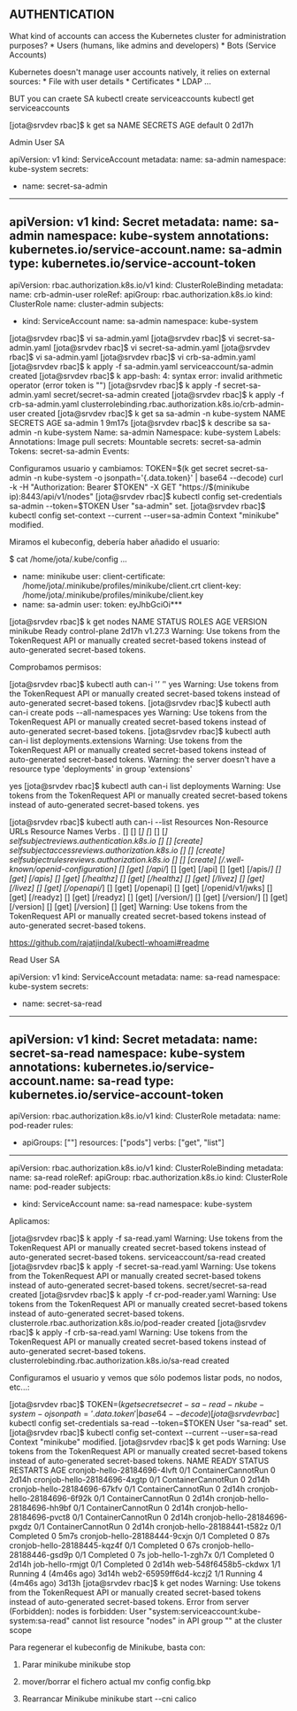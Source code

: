 ## AUTHENTICATION
What kind of accounts can access the Kubernetes cluster for administration purposes?
	* Users (humans, like admins and developers)
	* Bots (Service Accounts)

Kubernetes doesn't manage user accounts natively, it relies on external sources:
	* File with user details
	* Certificates
	* LDAP
	...

BUT you can craete SA
kubectl create serviceaccounts
kubectl get serviceaccounts

[jota@srvdev rbac]$ k get sa
NAME      SECRETS   AGE
default   0         2d17h



Admin User SA

apiVersion: v1
kind: ServiceAccount
metadata:
  name: sa-admin
  namespace: kube-system
secrets:
  - name: secret-sa-admin
---
apiVersion: v1
kind: Secret
metadata:
  name: sa-admin
  namespace: kube-system
  annotations:
    kubernetes.io/service-account.name: sa-admin
type: kubernetes.io/service-account-token
---
apiVersion: rbac.authorization.k8s.io/v1
kind: ClusterRoleBinding
metadata:
  name: crb-admin-user
roleRef:
  apiGroup: rbac.authorization.k8s.io
  kind: ClusterRole
  name: cluster-admin
subjects:
  - kind: ServiceAccount
    name: sa-admin
    namespace: kube-system
    

[jota@srvdev rbac]$ vi sa-admin.yaml
[jota@srvdev rbac]$ vi secret-sa-admin.yaml
[jota@srvdev rbac]$ vi secret-sa-admin.yaml
[jota@srvdev rbac]$ vi sa-admin.yaml
[jota@srvdev rbac]$ vi crb-sa-admin.yaml
[jota@srvdev rbac]$ k apply -f sa-admin.yaml 
serviceaccount/sa-admin created
[jota@srvdev rbac]$ k app-bash: 4: syntax error: invalid arithmetic operator (error token is "")
[jota@srvdev rbac]$ k apply -f secret-sa-admin.yaml 
secret/secret-sa-admin created
[jota@srvdev rbac]$ k apply -f crb-sa-admin.yaml 
clusterrolebinding.rbac.authorization.k8s.io/crb-admin-user created
[jota@srvdev rbac]$ k get sa sa-admin -n kube-system
NAME       SECRETS   AGE
sa-admin   1         9m17s
[jota@srvdev rbac]$ k describe sa sa-admin -n kube-system
Name:                sa-admin
Namespace:           kube-system
Labels:              <none>
Annotations:         <none>
Image pull secrets:  <none>
Mountable secrets:   secret-sa-admin
Tokens:              secret-sa-admin
Events:              <none>


Configuramos usuario y cambiamos:
TOKEN=$(k get secret secret-sa-admin -n kube-system -o jsonpath='{.data.token}' | base64 --decode)
curl -k -H "Authorization: Bearer $TOKEN" -X GET "https://$(minikube ip):8443/api/v1/nodes"
[jota@srvdev rbac]$ kubectl config set-credentials sa-admin --token=$TOKEN
User "sa-admin" set.
[jota@srvdev rbac]$ kubectl config set-context --current --user=sa-admin
Context "minikube" modified.

Miramos el kubeconfig, debería haber añadido el usuario:

$ cat /home/jota/.kube/config
...
- name: minikube
  user:
    client-certificate: /home/jota/.minikube/profiles/minikube/client.crt
    client-key: /home/jota/.minikube/profiles/minikube/client.key
- name: sa-admin
  user:
    token: eyJhbGciOi***




[jota@srvdev rbac]$ k get nodes
NAME       STATUS   ROLES           AGE     VERSION
minikube   Ready    control-plane   2d17h   v1.27.3
Warning: Use tokens from the TokenRequest API or manually created secret-based tokens instead of auto-generated secret-based tokens.

Comprobamos permisos:

[jota@srvdev rbac]$ kubectl auth can-i '*' '*'
yes
Warning: Use tokens from the TokenRequest API or manually created secret-based tokens instead of auto-generated secret-based tokens.
[jota@srvdev rbac]$  kubectl auth can-i create pods --all-namespaces
yes
Warning: Use tokens from the TokenRequest API or manually created secret-based tokens instead of auto-generated secret-based tokens.
[jota@srvdev rbac]$ kubectl auth can-i list deployments.extensions
Warning: Use tokens from the TokenRequest API or manually created secret-based tokens instead of auto-generated secret-based tokens.
Warning: the server doesn't have a resource type 'deployments' in group 'extensions'

yes
[jota@srvdev rbac]$ kubectl auth can-i list deployments
Warning: Use tokens from the TokenRequest API or manually created secret-based tokens instead of auto-generated secret-based tokens.
yes

[jota@srvdev rbac]$ kubectl auth can-i --list
Resources                                       Non-Resource URLs                     Resource Names   Verbs
*.*                                             []                                    []               [*]
                                                [*]                                   []               [*]
selfsubjectreviews.authentication.k8s.io        []                                    []               [create]
selfsubjectaccessreviews.authorization.k8s.io   []                                    []               [create]
selfsubjectrulesreviews.authorization.k8s.io    []                                    []               [create]
                                                [/.well-known/openid-configuration]   []               [get]
                                                [/api/*]                              []               [get]
                                                [/api]                                []               [get]
                                                [/apis/*]                             []               [get]
                                                [/apis]                               []               [get]
                                                [/healthz]                            []               [get]
                                                [/healthz]                            []               [get]
                                                [/livez]                              []               [get]
                                                [/livez]                              []               [get]
                                                [/openapi/*]                          []               [get]
                                                [/openapi]                            []               [get]
                                                [/openid/v1/jwks]                     []               [get]
                                                [/readyz]                             []               [get]
                                                [/readyz]                             []               [get]
                                                [/version/]                           []               [get]
                                                [/version/]                           []               [get]
                                                [/version]                            []               [get]
                                                [/version]                            []               [get]
Warning: Use tokens from the TokenRequest API or manually created secret-based tokens instead of auto-generated secret-based tokens.



https://github.com/rajatjindal/kubectl-whoami#readme




Read User  SA

apiVersion: v1
kind: ServiceAccount
metadata:
  name: sa-read
  namespace: kube-system
secrets:
  - name: secret-sa-read
---
apiVersion: v1
kind: Secret
metadata:
  name: secret-sa-read
  namespace: kube-system
  annotations:
    kubernetes.io/service-account.name: sa-read
type: kubernetes.io/service-account-token
---
apiVersion: rbac.authorization.k8s.io/v1
kind: ClusterRole
metadata:
  name: pod-reader
rules:
  - apiGroups: [""]
    resources: ["pods"]
    verbs: ["get", "list"]
---
apiVersion: rbac.authorization.k8s.io/v1
kind: ClusterRoleBinding
metadata:
  name: sa-read
roleRef:
  apiGroup: rbac.authorization.k8s.io
  kind: ClusterRole
  name: pod-reader
subjects:
  - kind: ServiceAccount
    name: sa-read
    namespace: kube-system
    
Aplicamos:

[jota@srvdev rbac]$ k apply -f sa-read.yaml 
Warning: Use tokens from the TokenRequest API or manually created secret-based tokens instead of auto-generated secret-based tokens.
serviceaccount/sa-read created
[jota@srvdev rbac]$ k apply -f secret-sa-read.yaml 
Warning: Use tokens from the TokenRequest API or manually created secret-based tokens instead of auto-generated secret-based tokens.
secret/secret-sa-read created
[jota@srvdev rbac]$ k apply -f cr-pod-reader.yaml 
Warning: Use tokens from the TokenRequest API or manually created secret-based tokens instead of auto-generated secret-based tokens.
clusterrole.rbac.authorization.k8s.io/pod-reader created
[jota@srvdev rbac]$ k apply -f crb-sa-read.yaml 
Warning: Use tokens from the TokenRequest API or manually created secret-based tokens instead of auto-generated secret-based tokens.
clusterrolebinding.rbac.authorization.k8s.io/sa-read created

Configuramos el usuario y vemos que sólo podemos listar pods, no nodos, etc...:

[jota@srvdev rbac]$ TOKEN=$(k get secret secret-sa-read -n kube-system -o jsonpath='{.data.token}' | base64 --decode)
[jota@srvdev rbac]$ kubectl config set-credentials sa-read --token=$TOKEN
User "sa-read" set.
[jota@srvdev rbac]$ kubectl config set-context --current --user=sa-read
Context "minikube" modified.
[jota@srvdev rbac]$ k get pods
Warning: Use tokens from the TokenRequest API or manually created secret-based tokens instead of auto-generated secret-based tokens.
NAME                           READY   STATUS               RESTARTS        AGE
cronjob-hello-28184696-4lvft   0/1     ContainerCannotRun   0               2d14h
cronjob-hello-28184696-4xgtp   0/1     ContainerCannotRun   0               2d14h
cronjob-hello-28184696-67kfv   0/1     ContainerCannotRun   0               2d14h
cronjob-hello-28184696-6f92k   0/1     ContainerCannotRun   0               2d14h
cronjob-hello-28184696-hh9bf   0/1     ContainerCannotRun   0               2d14h
cronjob-hello-28184696-pvct8   0/1     ContainerCannotRun   0               2d14h
cronjob-hello-28184696-pxgdz   0/1     ContainerCannotRun   0               2d14h
cronjob-hello-28188441-t582z   0/1     Completed            0               5m7s
cronjob-hello-28188444-9cxjn   0/1     Completed            0               87s
cronjob-hello-28188445-kqz4f   0/1     Completed            0               67s
cronjob-hello-28188446-gsd9p   0/1     Completed            0               7s
job-hello-1-zgh7x              0/1     Completed            0               2d14h
job-hello-rmjgt                0/1     Completed            0               2d14h
web-548f6458b5-ckdwx           1/1     Running              4 (4m46s ago)   3d14h
web2-65959ff6d4-kczj2          1/1     Running              4 (4m46s ago)   3d13h
[jota@srvdev rbac]$ k get nodes
Warning: Use tokens from the TokenRequest API or manually created secret-based tokens instead of auto-generated secret-based tokens.
Error from server (Forbidden): nodes is forbidden: User "system:serviceaccount:kube-system:sa-read" cannot list resource "nodes" in API group "" at the cluster scope


Para regenerar el kubeconfig de Minikube, basta con:

1. Parar minikube
minikube stop

2. mover/borrar el fichero actual
mv config config.bkp

3. Rearrancar Minikube
minikube start --cni calico
